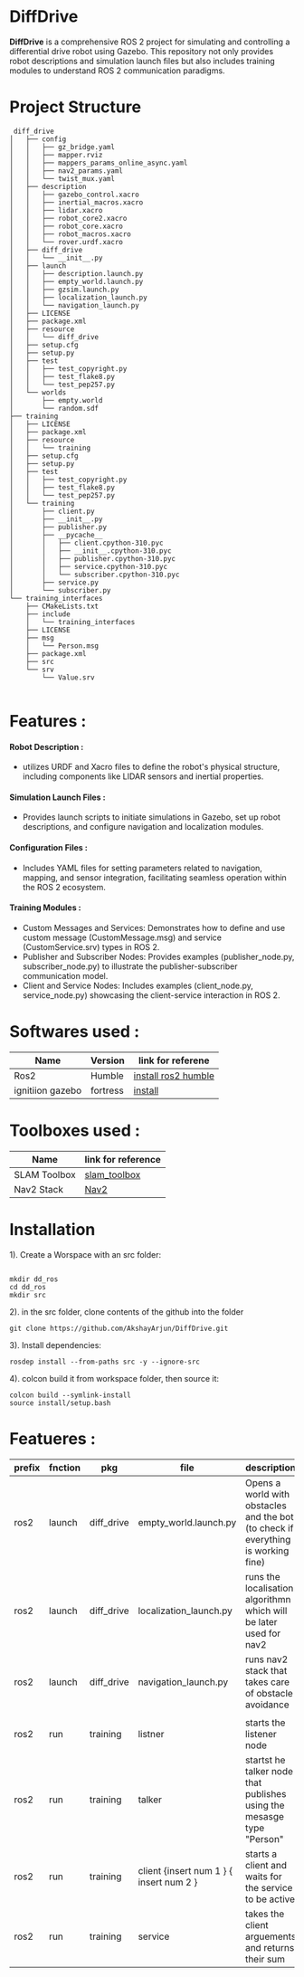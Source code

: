 # DiffDrive

**DiffDrive** 
is a comprehensive ROS 2 project for simulating and controlling a differential drive robot using Gazebo. This repository not only provides robot descriptions and simulation launch files but also includes training modules to understand ROS 2 communication paradigms.

# Project Structure
```
 diff_drive
│   ├── config
│   │   ├── gz_bridge.yaml
│   │   ├── mapper.rviz
│   │   ├── mappers_params_online_async.yaml
│   │   ├── nav2_params.yaml
│   │   └── twist_mux.yaml
│   ├── description
│   │   ├── gazebo_control.xacro
│   │   ├── inertial_macros.xacro
│   │   ├── lidar.xacro
│   │   ├── robot_core2.xacro
│   │   ├── robot_core.xacro
│   │   ├── robot_macros.xacro
│   │   └── rover.urdf.xacro
│   ├── diff_drive
│   │   └── __init__.py
│   ├── launch
│   │   ├── description.launch.py
│   │   ├── empty_world.launch.py
│   │   ├── gzsim.launch.py
│   │   ├── localization_launch.py
│   │   └── navigation_launch.py
│   ├── LICENSE
│   ├── package.xml
│   ├── resource
│   │   └── diff_drive
│   ├── setup.cfg
│   ├── setup.py
│   ├── test
│   │   ├── test_copyright.py
│   │   ├── test_flake8.py
│   │   └── test_pep257.py
│   └── worlds
│       ├── empty.world
│       └── random.sdf
├── training
│   ├── LICENSE
│   ├── package.xml
│   ├── resource
│   │   └── training
│   ├── setup.cfg
│   ├── setup.py
│   ├── test
│   │   ├── test_copyright.py
│   │   ├── test_flake8.py
│   │   └── test_pep257.py
│   └── training
│       ├── client.py
│       ├── __init__.py
│       ├── publisher.py
│       ├── __pycache__
│       │   ├── client.cpython-310.pyc
│       │   ├── __init__.cpython-310.pyc
│       │   ├── publisher.cpython-310.pyc
│       │   ├── service.cpython-310.pyc
│       │   └── subscriber.cpython-310.pyc
│       ├── service.py
│       └── subscriber.py
└── training_interfaces
    ├── CMakeLists.txt
    ├── include
    │   └── training_interfaces
    ├── LICENSE
    ├── msg
    │   └── Person.msg
    ├── package.xml
    ├── src
    └── srv
        └── Value.srv


```

# Features : 

#### Robot Description : 
 - utilizes URDF and Xacro files to define the robot's physical structure, including components like LIDAR sensors and inertial properties.
#### Simulation Launch Files : 
- Provides launch scripts to initiate simulations in Gazebo, set up robot descriptions, and configure navigation and localization modules.
#### Configuration Files : 
- Includes YAML files for setting parameters related to navigation, mapping, and sensor integration, facilitating seamless operation within the ROS 2 ecosystem.
#### Training Modules : 
- Custom Messages and Services: Demonstrates how to define and use custom message (CustomMessage.msg) and service (CustomService.srv) types in ROS 2.
- Publisher and Subscriber Nodes: Provides examples (publisher_node.py, subscriber_node.py) to illustrate the publisher-subscriber communication model.
- Client and Service Nodes: Includes examples (client_node.py, service_node.py) showcasing the client-service interaction in ROS 2.


# Softwares used  : 

| Name | Version | link for referene | 
|------|---------|-------------------|
| Ros2 | Humble | [install ros2 humble](https://docs.ros.org/en/humble/Installation.html) |
| ignitiion gazebo | fortress | [install](https://gazebosim.org/docs/fortress/install/) |

# Toolboxes used : 

| Name | link for reference | 
|------|--------------------|
| SLAM Toolbox | [slam_toolbox](https://github.com/SteveMacenski/slam_toolbox) |
| Nav2 Stack | [Nav2](https://roboticsbackend.com/ros2-nav2-generate-a-map-with-slam_toolbox/) |

# Installation

1). Create a Worspace with an src folder:

```

mkdir dd_ros
cd dd_ros
mkdir src 

```
2). in the src folder, clone contents of the github into the folder

```
git clone https://github.com/AkshayArjun/DiffDrive.git

```

3). Install dependencies: 

```
rosdep install --from-paths src -y --ignore-src
```

4). colcon build it from workspace folder, then source it: 

```
colcon build --symlink-install
source install/setup.bash

```

# Featueres : 

| prefix | fnction | pkg | file | description| 
|--------| ------- |-----|------|------------|
|ros2 | launch | diff_drive | empty_world.launch.py | Opens a world with obstacles and the bot (to check if everything is working fine) | 
| ros2 | launch | diff_drive | localization_launch.py | runs the localisation algorithmn which will be later used for nav2 | 
| ros2 | launch | diff_drive | navigation_launch.py | runs nav2 stack that takes care of obstacle avoidance | 
|||||
| ros2 | run | training | listner | starts the listener node | 
| ros2 | run | training | talker | startst he talker node that publishes using the mesasge type "Person" | 
| ros2 | run | training | client {insert num 1 } { insert num 2 } | starts a client and waits for the service to be active | 
| ros2 | run | training | service | takes the client arguements and returns their sum | 
